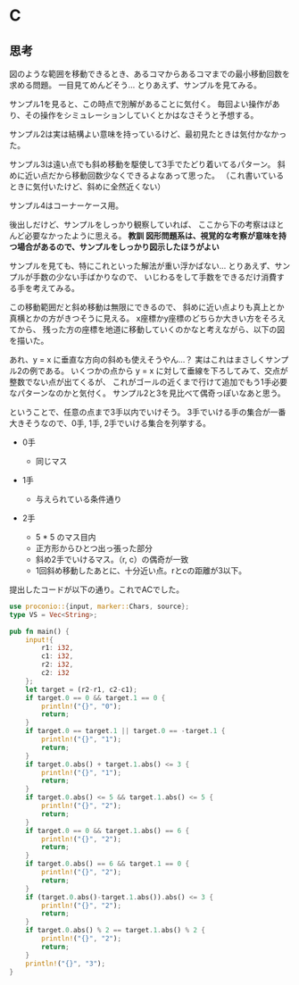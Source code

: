 # C
## 思考
図のような範囲を移動できるとき、あるコマからあるコマまでの最小移動回数を求める問題。
一目見てめんどそう…
とりあえず、サンプルを見てみる。

サンプル1を見ると、この時点で別解があることに気付く。
毎回よい操作があり、その操作をシミュレーションしていくとかはなさそうと予想する。

サンプル2は実は結構よい意味を持っているけど、最初見たときは気付かなかった。

サンプル3は遠い点でも斜め移動を駆使して3手でたどり着いてるパターン。
斜めに近い点だから移動回数少なくできるよなあって思った。
（これ書いているときに気付いたけど、斜めに全然近くない）

サンプル4はコーナーケース用。

後出しだけど、サンプルをしっかり観察していれば、
ここから下の考察はほとんど必要なかったように思える。
**教訓 図形問題系は、視覚的な考察が意味を持つ場合があるので、サンプルをしっかり図示したほうがよい**

サンプルを見ても、特にこれといった解法が重い浮かばない…
とりあえず、サンプルが手数の少ない手ばかりなので、
いじわるをして手数をできるだけ消費する手を考えてみる。

この移動範囲だと斜め移動は無限にできるので、
斜めに近い点よりも真上とか真横とかの方がきつそうに見える。
x座標かy座標のどちらか大きい方をそろえてから、
残った方の座標を地道に移動していくのかなと考えながら、以下の図を描いた。

あれ、y = x に垂直な方向の斜めも使えそうやん…？
実はこれはまさしくサンプル2の例である。
いくつかの点から y = x に対して垂線を下ろしてみて、交点が整数でない点が出てくるが、
これがゴールの近くまで行けて追加でもう1手必要なパターンなのかと気付く。
サンプル2と3を見比べて偶奇っぽいなあと思う。

ということで、任意の点まで3手以内でいけそう。
3手でいける手の集合が一番大きそうなので、0手, 1手, 2手でいける集合を列挙する。

- 0手
  - 同じマス

- 1手
  - 与えられている条件通り

- 2手
  - 5 * 5 のマス目内
  - 正方形からひとつ出っ張った部分
  - 斜め2手でいけるマス。（r, c）の偶奇が一致
  - 1回斜め移動したあとに、十分近い点。rとcの距離が3以下。

提出したコードが以下の通り。これでACでした。

```rust
use proconio::{input, marker::Chars, source};
type VS = Vec<String>;
 
pub fn main() {
    input!{
        r1: i32,
        c1: i32,
        r2: i32,
        c2: i32
    };
    let target = (r2-r1, c2-c1);
    if target.0 == 0 && target.1 == 0 {
        println!("{}", "0");
        return;
    }
    if target.0 == target.1 || target.0 == -target.1 {
        println!("{}", "1");
        return;
    }
    if target.0.abs() + target.1.abs() <= 3 {
        println!("{}", "1");
        return;
    }
    if target.0.abs() <= 5 && target.1.abs() <= 5 {
        println!("{}", "2");
        return;
    }
    if target.0 == 0 && target.1.abs() == 6 {
        println!("{}", "2");
        return;
    }
    if target.0.abs() == 6 && target.1 == 0 {
        println!("{}", "2");
        return;
    }
    if (target.0.abs()-target.1.abs()).abs() <= 3 {
        println!("{}", "2");
        return;
    }
    if target.0.abs() % 2 == target.1.abs() % 2 {
        println!("{}", "2");
        return;
    }
    println!("{}", "3");
}
```